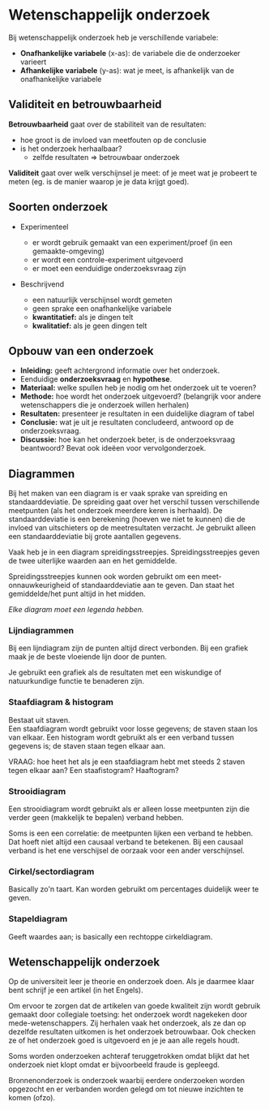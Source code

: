 # Wetenschappelijk onderzoek

Bij wetenschappelijk onderzoek heb je verschillende variabele:

- **Onafhankelijke variabele** (x-as): de variabele die de onderzoeker varieert
- **Afhankelijke variabele** (y-as): wat je meet, is afhankelijk van de onafhankelijke variabele

## Validiteit en betrouwbaarheid

**Betrouwbaarheid** gaat over de stabiliteit van de resultaten:

- hoe groot is de invloed van meetfouten op de conclusie
- is het onderzoek herhaalbaar?
  - zelfde resultaten => betrouwbaar onderzoek

**Validiteit** gaat over welk verschijnsel je meet: of je meet wat je probeert te meten (eg. is de manier waarop je je data krijgt goed).

## Soorten onderzoek

- Experimenteel

  - er wordt gebruik gemaakt van een experiment/proef (in een gemaakte-omgeving)
  - er wordt een controle-experiment uitgevoerd
  - er moet een eenduidige onderzoeksvraag zijn

- Beschrijvend
  - een natuurlijk verschijnsel wordt gemeten
  - geen sprake een onafhankelijke variabele
  - **kwantitatief:** als je dingen telt
  - **kwalitatief:** als je geen dingen telt

## Opbouw van een onderzoek

- **Inleiding:** geeft achtergrond informatie over het onderzoek.
- Eenduidige **onderzoeksvraag** en **hypothese**.
- **Materiaal:** welke spullen heb je nodig om het onderzoek uit te voeren?
- **Methode:** hoe wordt het onderzoek uitgevoerd? (belangrijk voor andere wetenschappers die je onderzoek willen herhalen)
- **Resultaten:** presenteer je resultaten in een duidelijke diagram of tabel
- **Conclusie:** wat je uit je resultaten concludeerd, antwoord op de onderzoeksvraag.
- **Discussie:** hoe kan het onderzoek beter, is de onderzoeksvraag beantwoord? Bevat ook ideëen voor vervolgonderzoek.

## Diagrammen

Bij het maken van een diagram is er vaak sprake van spreiding en standaarddeviatie. De spreiding gaat over het verschil tussen verschillende meetpunten (als het onderzoek meerdere keren is herhaald). De standaarddeviatie is een berekening (hoeven we niet te kunnen) die de invloed van uitschieters op de meetresultaten verzacht. Je gebruikt alleen een standaarddeviatie bij grote aantallen gegevens.

Vaak heb je in een diagram spreidingsstreepjes. Spreidingsstreepjes geven de twee uiterlijke waarden aan en het gemiddelde.

Spreidingsstreepjes kunnen ook worden gebruikt om een meet-onnauwkeurigheid of standaarddeviatie aan te geven. Dan staat het gemiddelde/het punt altijd in het midden.

_Elke diagram moet een legenda hebben._

### Lijndiagrammen

Bij een lijndiagram zijn de punten altijd direct verbonden. Bij een grafiek maak je de beste vloeiende lijn door de punten.

Je gebruikt een grafiek als de resultaten met een wiskundige of natuurkundige functie te benaderen zijn.

### Staafdiagram & histogram

Bestaat uit staven.  
Een staafdiagram wordt gebruikt voor losse gegevens; de staven staan los van elkaar. Een histogram wordt gebruikt als er een verband tussen gegevens is; de staven staan tegen elkaar aan.

VRAAG: hoe heet het als je een staafdiagram hebt met steeds 2 staven tegen elkaar aan? Een staafistogram? Haaftogram?

### Strooidiagram

Een strooidiagram wordt gebruikt als er alleen losse meetpunten zijn die verder geen (makkelijk te bepalen) verband hebben.

Soms is een een correlatie: de meetpunten lijken een verband te hebben. Dat hoeft niet altijd een causaal verband te betekenen. Bij een causaal verband is het ene verschijsel de oorzaak voor een ander verschijnsel.

### Cirkel/sectordiagram

Basically zo'n taart. Kan worden gebruikt om percentages duidelijk weer te geven.

### Stapeldiagram

Geeft waardes aan; is basically een rechtoppe cirkeldiagram.

## Wetenschappelijk onderzoek

Op de universiteit leer je theorie en onderzoek doen. Als je daarmee klaar bent schrijf je een artikel (in het Engels).

Om ervoor te zorgen dat de artikelen van goede kwaliteit zijn wordt gebruik gemaakt door collegiale toetsing: het onderzoek wordt nagekeken door mede-wetenschappers. Zij herhalen vaak het onderzoek, als ze dan op dezelfde resultaten uitkomen is het onderzoek betrouwbaar. Ook checken ze of het onderzoek goed is uitgevoerd en je je aan alle regels houdt.

Soms worden onderzoeken achteraf teruggetrokken omdat blijkt dat het onderzoek niet klopt omdat er bijvoorbeeld fraude is gepleegd.

Bronnenonderzoek is onderzoek waarbij eerdere onderzoeken worden opgezocht en er verbanden worden gelegd om tot nieuwe inzichten te komen (ofzo).
